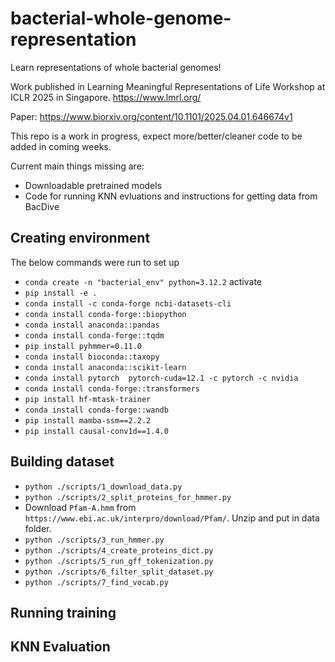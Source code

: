 # bacterial-whole-genome-representation

Learn representations of whole bacterial genomes!

Work published in Learning Meaningful Representations of Life Workshop at ICLR 2025 in Singapore. https://www.lmrl.org/

Paper: https://www.biorxiv.org/content/10.1101/2025.04.01.646674v1

This repo is a work in progress, expect more/better/cleaner code to be added in coming weeks.

Current main things missing are:
* Downloadable pretrained models
* Code for running KNN evluations and instructions for getting data from BacDive


## Creating environment

The below commands were run to set up

* `conda create -n "bacterial_env" python=3.12.2` activate
* `pip install -e .`
* `conda install -c conda-forge ncbi-datasets-cli`
* `conda install conda-forge::biopython`
* `conda install anaconda::pandas`
* `conda install conda-forge::tqdm`
* `pip install pyhmmer=0.11.0`
* `conda install bioconda::taxopy`
* `conda install anaconda::scikit-learn`
* `conda install pytorch  pytorch-cuda=12.1 -c pytorch -c nvidia`
* `conda install conda-forge::transformers`
* `pip install hf-mtask-trainer`
* `conda install conda-forge::wandb`
* `pip install mamba-ssm==2.2.2`
* `pip install causal-conv1d==1.4.0`

## Building dataset
* `python ./scripts/1_download_data.py`
* `python ./scripts/2_split_proteins_for_hmmer.py`
* Download `Pfam-A.hmm` from `https://www.ebi.ac.uk/interpro/download/Pfam/`. Unzip and put in data folder.
* `python ./scripts/3_run_hmmer.py`
* `python ./scripts/4_create_proteins_dict.py`
* `python ./scripts/5_run_gff_tokenization.py`
* `python ./scripts/6_filter_split_dataset.py`
* `python ./scripts/7_find_vocab.py`

## Running training

## KNN Evaluation
